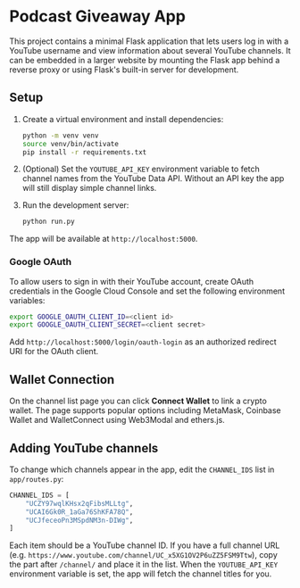 # Podcast Giveaway App

This project contains a minimal Flask application that lets users log in with a
YouTube username and view information about several YouTube channels. It can be
embedded in a larger website by mounting the Flask app behind a reverse proxy
or using Flask's built-in server for development.

## Setup

1. Create a virtual environment and install dependencies:

   ```bash
   python -m venv venv
   source venv/bin/activate
   pip install -r requirements.txt
   ```

2. (Optional) Set the `YOUTUBE_API_KEY` environment variable to fetch channel
   names from the YouTube Data API. Without an API key the app will still
   display simple channel links.

3. Run the development server:

   ```bash
   python run.py
   ```

The app will be available at `http://localhost:5000`.

### Google OAuth

To allow users to sign in with their YouTube account, create OAuth
credentials in the Google Cloud Console and set the following environment
variables:

```bash
export GOOGLE_OAUTH_CLIENT_ID=<client id>
export GOOGLE_OAUTH_CLIENT_SECRET=<client secret>
```

Add `http://localhost:5000/login/oauth-login` as an authorized redirect URI
for the OAuth client.

## Wallet Connection

On the channel list page you can click **Connect Wallet** to link a crypto
wallet. The page supports popular options including MetaMask, Coinbase Wallet
and WalletConnect using Web3Modal and ethers.js.

## Adding YouTube channels

To change which channels appear in the app, edit the `CHANNEL_IDS` list in
`app/routes.py`:

```python
CHANNEL_IDS = [
    "UCZY97wqlKHsx2qFibsMLLtg",
    "UCAI6Gk0R_1aGa76ShKFA78Q",
    "UCJfeceoPn3MSpdNM3n-DIWg",
]
```

Each item should be a YouTube channel ID. If you have a full channel URL (e.g.
`https://www.youtube.com/channel/UC_x5XG1OV2P6uZZ5FSM9Ttw`), copy the part
after `/channel/` and place it in the list. When the `YOUTUBE_API_KEY`
environment variable is set, the app will fetch the channel titles for you.

